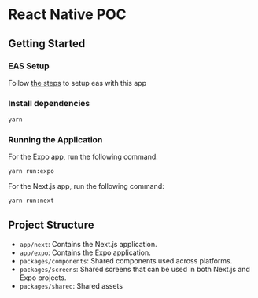 # React Native POC

## Getting Started

### EAS Setup

Follow [the steps](https://docs.expo.dev/get-started/set-up-your-environment/?platform=ios&device=simulated&mode=development-build#create-a-development-build) to setup eas with this app

### Install dependencies

```bash
yarn
```

### Running the Application

For the Expo app, run the following command:

```bash
yarn run:expo
```

For the Next.js app, run the following command:

```bash
yarn run:next
```

## Project Structure

- `app/next`: Contains the Next.js application.
- `app/expo`: Contains the Expo application.
- `packages/components`: Shared components used across platforms.
- `packages/screens`: Shared screens that can be used in both Next.js and Expo projects.
- `packages/shared`: Shared assets
